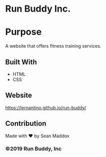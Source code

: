 # Run Buddy Inc.

# Purpose
A website that offers fitness training services.

## Built With
* HTML
* CSS

## Website 
https://lernantino.github.io/run-buddy/

## Contribution
Made with :heart: by Sean Maddox

### ©️2019 Run Buddy, Inc
